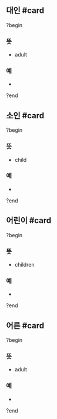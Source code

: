## 대인 #card
?begin
### 뜻
- adult
### 예
-
?end


## 소인 #card
?begin
### 뜻
- child
### 예
-
<!--SR:!2025-05-18,22,250-->
?end


## 어린이 #card
?begin
### 뜻
- children
### 예
-
<!--SR:!2025-05-13,11,270-->
?end


## 어른 #card
?begin
### 뜻
- adult
### 예
-
?end

